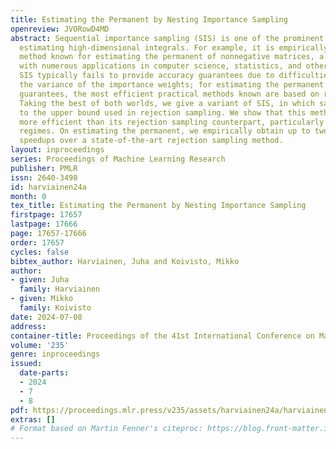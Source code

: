 ```yaml
---
title: Estimating the Permanent by Nesting Importance Sampling
openreview: JVORowD4MD
abstract: Sequential importance sampling (SIS) is one of the prominent methods for
  estimating high-dimensional integrals. For example, it is empirically the most efficient
  method known for estimating the permanent of nonnegative matrices, a notorious problem
  with numerous applications in computer science, statistics, and other fields. Unfortunately,
  SIS typically fails to provide accuracy guarantees due to difficulties in bounding
  the variance of the importance weights; for estimating the permanent with accuracy
  guarantees, the most efficient practical methods known are based on rejection sampling.
  Taking the best of both worlds, we give a variant of SIS, in which sampling is proportional
  to the upper bound used in rejection sampling. We show that this method is provably
  more efficient than its rejection sampling counterpart, particularly in high accuracy
  regimes. On estimating the permanent, we empirically obtain up to two orders-of-magnitude
  speedups over a state-of-the-art rejection sampling method.
layout: inproceedings
series: Proceedings of Machine Learning Research
publisher: PMLR
issn: 2640-3498
id: harviainen24a
month: 0
tex_title: Estimating the Permanent by Nesting Importance Sampling
firstpage: 17657
lastpage: 17666
page: 17657-17666
order: 17657
cycles: false
bibtex_author: Harviainen, Juha and Koivisto, Mikko
author:
- given: Juha
  family: Harviainen
- given: Mikko
  family: Koivisto
date: 2024-07-08
address:
container-title: Proceedings of the 41st International Conference on Machine Learning
volume: '235'
genre: inproceedings
issued:
  date-parts:
  - 2024
  - 7
  - 8
pdf: https://proceedings.mlr.press/v235/assets/harviainen24a/harviainen24a.pdf
extras: []
# Format based on Martin Fenner's citeproc: https://blog.front-matter.io/posts/citeproc-yaml-for-bibliographies/
---
```

